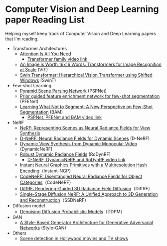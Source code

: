 # Computer Vision and Deep Learning paper Reading List
Helping myself keep track of Computer Vision and Deep Learning papers that I‘m reading.
- Transformer Architectures
    - [Attention Is All You Need](https://arxiv.org/abs/1706.03762)
        - [Transformer family video link](https://youtu.be/JydFplmsT-0)
    - [An Image is Worth 16x16 Words: Transformers for Image Recognition at Scale](https://arxiv.org/abs/2010.11929) (ViT)
    - [Swin Transformer: Hierarchical Vision Transformer using Shifted Windows](https://arxiv.org/abs/2103.14030) (SwinT)
- Few-shot Learning
    - [Pyramid Scene Parsing Network](https://arxiv.org/abs/1612.01105) (PSPNet)
    - [Prior guided feature enrichment network for few-shot segmentation](https://arxiv.org/abs/2008.01449) (PFENet)
    - [Learning What Not to Segment: A New Perspective on Few-Shot Segmentation](https://arxiv.org/abs/2203.07615) (BAM)
        - [PSPNet, PFENet and BAM video link](https://youtu.be/dPgAGP3IE3c)
- NeRF
    - [NeRF: Representing Scenes as Neural Radiance Fields for View Synthesis](https://arxiv.org/abs/2003.08934)
    - [D-NeRF: Neural Radiance Fields for Dynamic Scenes](https://arxiv.org/abs/2011.13961) (D-NeRF)
    - [Dynamic View Synthesis from Dynamic Monocular Video](https://arxiv.org/abs/2105.06468) (DynamicNeRF)
    - [Robust Dynamic Radiance Fields](https://arxiv.org/abs/2301.02239) (RoDynRF)
        - [D-NeRF, DynamicNeRF and RoDynRF video link](https://youtu.be/JrDss_jiwEI)
    - [Instant Neural Graphics Primitives with a Multiresolution Hash Encoding](https://arxiv.org/abs/2201.05989)（Instant-NGP）
    - [CodeNeRF: Disentangled Neural Radiance Fields for Object Categories](https://arxiv.org/abs/2109.01750)（CodeNeRF）
    - [DiffRF: Rendering-Guided 3D Radiance Field Diffusion](https://arxiv.org/abs/2212.01206)（DiffRF）
    - [Single-Stage Diffusion NeRF: A Unified Approach to 3D Generation and Reconstruction](https://arxiv.org/abs/2304.06714)（SSDNeRF）
- Diffusion model
    - [Denoising Diffusion Probabilistic Models](https://arxiv.org/abs/2006.11239)（DDPM）
- GAN 
    - [A Style-Based Generator Architecture for Generative Adversarial Networks](https://arxiv.org/abs/1812.04948) (Style-GAN)
- Others
    - [Scene detection in Hollywood movies and TV shows](https://ieeexplore.ieee.org/document/1211489)